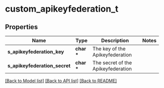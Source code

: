 # custom_apikeyfederation_t

## Properties
Name | Type | Description | Notes
------------ | ------------- | ------------- | -------------
**s_apikeyfederation_key** | **char \*** | The key of the Apikeyfederation | 
**s_apikeyfederation_secret** | **char \*** | The secret of the Apikeyfederation | 

[[Back to Model list]](../README.md#documentation-for-models) [[Back to API list]](../README.md#documentation-for-api-endpoints) [[Back to README]](../README.md)


